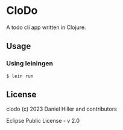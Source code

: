# CloDo

A todo cli app written in Clojure.

## Usage

### Using leiningen

```
$ lein run
```

## License

clodo (c) 2023 Daniel Hiller and contributors

Eclipse Public License - v 2.0
